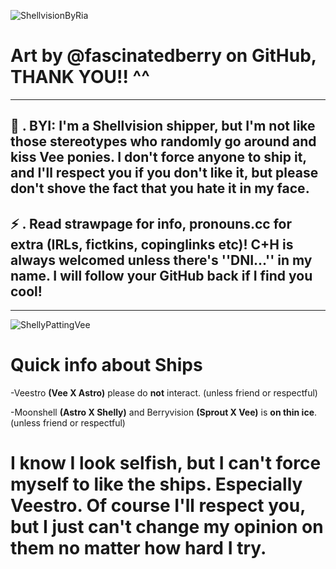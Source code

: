 ![ShellvisionByRia](https://github.com/user-attachments/assets/b89b9bf3-b401-4013-b182-06137e9df7d8)


# Art by @fascinatedberry on GitHub, THANK YOU!! ^^
--------------------
🐚 . BYI: I'm a Shellvision shipper, but I'm not like those stereotypes who randomly go around and kiss Vee ponies. I don't force anyone to ship it, and I'll respect you if you don't like it, but please don't shove the fact that you hate it in my face.
--------------------
⚡ . Read strawpage for info, pronouns.cc for extra (IRLs, fictkins, copinglinks etc)! C+H is always welcomed unless there's ''DNI...'' in my name. I will follow your GitHub back if I find you cool!
--------------------


--------------------

![ShellyPattingVee](https://github.com/user-attachments/assets/2e32e66e-d1bc-49b2-a69f-d56bc00437f3)

# Quick info about Ships

-Veestro __(Vee X Astro)__ please do __not__ interact. (unless friend or respectful)

-Moonshell __(Astro X Shelly)__ and Berryvision __(Sprout X Vee)__ is __on thin ice__. (unless friend or respectful)

# I know I look selfish, but I can't force myself to like the ships. Especially Veestro. Of course I'll respect you, but I just can't change my opinion on them no matter how hard I try.
